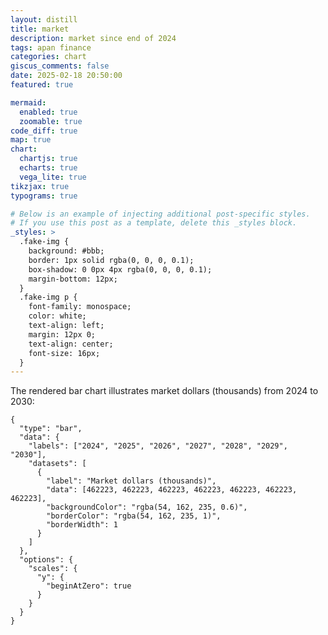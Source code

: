 ```yaml
---
layout: distill
title: market
description: market since end of 2024
tags: apan finance
categories: chart
giscus_comments: false
date: 2025-02-18 20:50:00
featured: true

mermaid:
  enabled: true
  zoomable: true
code_diff: true
map: true
chart:
  chartjs: true
  echarts: true
  vega_lite: true
tikzjax: true
typograms: true

# Below is an example of injecting additional post-specific styles.
# If you use this post as a template, delete this _styles block.
_styles: >
  .fake-img {
    background: #bbb;
    border: 1px solid rgba(0, 0, 0, 0.1);
    box-shadow: 0 0px 4px rgba(0, 0, 0, 0.1);
    margin-bottom: 12px;
  }
  .fake-img p {
    font-family: monospace;
    color: white;
    text-align: left;
    margin: 12px 0;
    text-align: center;
    font-size: 16px;
  }
---
```

The rendered bar chart illustrates market dollars (thousands) from 2024 to 2030:

```chartjs
{
  "type": "bar",
  "data": {
    "labels": ["2024", "2025", "2026", "2027", "2028", "2029", "2030"],
    "datasets": [
      {
        "label": "Market dollars (thousands)",
        "data": [462223, 462223, 462223, 462223, 462223, 462223, 462223],
        "backgroundColor": "rgba(54, 162, 235, 0.6)",
        "borderColor": "rgba(54, 162, 235, 1)",
        "borderWidth": 1
      }
    ]
  },
  "options": {
    "scales": {
      "y": {
        "beginAtZero": true
      }
    }
  }
}
```
